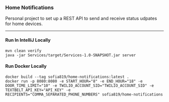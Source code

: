 ### Home Notifications

Personal project to set up a REST API to send and receive status udpates for home devices.

---

#### Run In IntelliJ Locally

```
mvn clean verify
java -jar Services/target/Services-1.0-SNAPSHOT.jar server
```

#### Run Docker Locally

```
docker build --tag sofia819/home-notifications:latest .
docker run -p 8080:8080 -e START_HOUR="8" -e END_HOUR="18" -e DOOR_TIME_LIMIT="10" -e TWILIO_ACCOUNT_SID="TWILIO_ACCOUNT_SID" -e TEXTBELT_API_KEY="API_KEY" -e RECIPIENTS="COMMA_SEPARATED_PHONE_NUMBERS" sofia819/home-notifications
```
